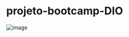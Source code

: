 # projeto-bootcamp-DIO
![image](https://github.com/user-attachments/assets/bfbf0100-c0b2-4134-902d-959f0deff9c0)
